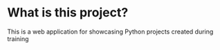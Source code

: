 # What is this project?
This is a web application for showcasing Python projects created during training
